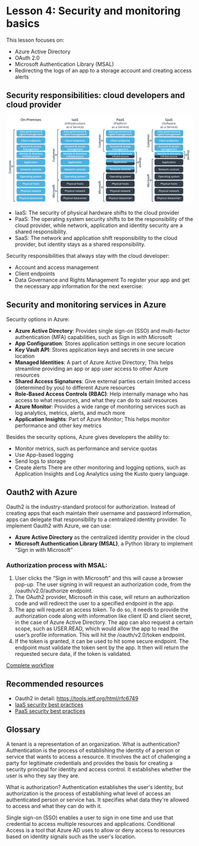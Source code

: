 # Lesson 4: Security and monitoring basics

This lesson focuses on:
- Azure Active Directory
- OAuth 2.0
- Microsoft Authentication Library (MSAL)
- Redirecting the logs of an app to a storage account and creating access alerts

##  Security responsibilities: cloud developers and cloud provider

![Azure security responsibilities](img/azure-security-responsibilities.png)
- IaaS: The security of physical hardware shifts to the cloud provider
- PaaS: The operating system security shifts to be the responsibility of the cloud provider, while network,
 application and identity security are a shared responsibility.
- SaaS: The network and application shift responsibility to the cloud provider, but identity stays as a shared responsibility.

Security responsibilities that always stay with the cloud developer:
- Account and access management
- Client endpoints
- Data Governance and Rights Management
To register your app and get the necessary app information for the next exercise:

## Security and monitoring services in Azure
Security options in Azure:
- **Azure Active Directory**: Provides single sign-on (SSO) and multi-factor authentication (MFA) capabilities, such as Sign in with Microsoft
- **App Configuration**: Stores application settings in one secure location
- **Key Vault API**: Stores application keys and secrets in one secure location
- **Managed Identities**: A part of Azure Active Directory; This helps streamline providing an app or app user access to other Azure resources
- **Shared Access Signatures**: Give external parties certain limited access (determined by you) to different Azure resources
- **Role-Based Access Controls (RBAC)**: Help internally manage who has access to what resources, and what they can do to said resources
- **Azure Monitor**: Provides a wide range of monitoring services such as log analytics, metrics, alerts, and much more
- **Application Insights**: Part of Azure Monitor; This helps monitor performance and other key metrics

Besides the security options, Azure gives developers the ability to:
- Monitor metrics, such as performance and service quotas
- Use App-based logging
- Send logs to storage
- Create alerts
There are other monitoring and logging options, such as Application Insights and Log Analytics using the Kusto query language.

## Oauth2 with Azure

Oauth2 is the industry-standard protocol for authorization. Instead of creating apps that each maintain their username and password information,
apps can delegate that responsibility to a centralized identity provider.
To implement Oauth2 with Azure, we can use:
- **Azure Active Directory** as the centralized identity provider in the cloud
- **Microsoft Authentication Library (MSAL)**, a Python library to implement “Sign in with Microsoft”

### Authorization process with MSAL:

1. User clicks the “Sign in with Microsoft” and this will cause a browser pop-up. The user signing in will request an authorization code, from the /oauth/v2.0/authorize endpoint.
2. The OAuth2 provider, Microsoft in this case, will return an authorization code and will redirect the user to a specified endpoint in the app.
3. The app will request an access token. To do so, it needs to provide the authorization code along with information like client ID and client secret, in the case of Azure Active Directory.
The app can also request a certain scope, such as USER.READ, which would allow the app to read the user’s profile information. This will hit the /oauth/v2.0/token endpoint.
5. If the token is granted, it can be used to hit some secure endpoint. The endpoint must validate the token sent by the app.
It then will return the requested secure data, if the token is validated.

[Complete workflow](https://docs.microsoft.com/en-us/azure/active-directory/develop/v2-oauth2-auth-code-flow)



## Recommended resources

* Oauth2 in detail: https://tools.ietf.org/html/rfc6749
* [IaaS security best practices](https://docs.microsoft.com/en-us/azure/security/fundamentals/iaas)
* [PaaS security best practices](https://docs.microsoft.com/en-us/azure/security/fundamentals/paas-deployments)

## Glossary

A tenant is a representation of an organization.
What is authentication?
Authentication is the process of establishing the identity of a person or service that wants to access a resource. It involves the act of challenging a party for legitimate credentials and provides the basis for creating a security principal for identity and access control. It establishes whether the user is who they say they are.

What is authorization?
Authentication establishes the user's identity, but authorization is the process of establishing what level of access an authenticated person or service has. It specifies what data they're allowed to access and what they can do with it.

Single sign-on (SSO) enables a user to sign in one time and use that credential to access multiple resources and applications.
Conditional Access is a tool that Azure AD uses to allow or deny access to resources based on identity signals such as the user's location.
